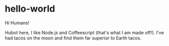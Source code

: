 # hello-world

Hi Humans!

Hubot here, I like Node.js and Coffeescript (that's what I am made off!).
I've had tacos on the moon and find them far superior to Earth tacos.
